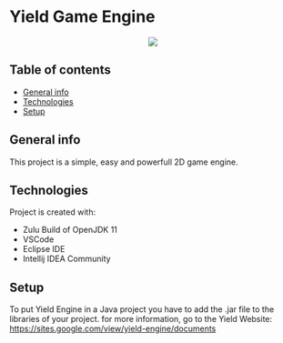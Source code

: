 # Yield Game Engine

<p align="center">
  <img src="https://github.com/vtogames/yield/blob/yieldEngine/res/yieldIconN.png" />
</p>

## Table of contents
* [General info](#general-info)
* [Technologies](#technologies)
* [Setup](#setup)

## General info
This project is a simple, easy and powerfull 2D game engine.
	
## Technologies
Project is created with:
* Zulu Build of OpenJDK 11
* VSCode
* Eclipse IDE
* Intellij IDEA Community
	
## Setup
To put Yield Engine in a Java project you have to add the .jar file to the libraries of your project.
for more information, go to the Yield Website: https://sites.google.com/view/yield-engine/documents
